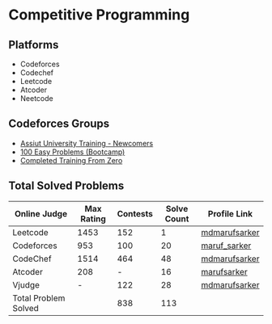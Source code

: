 # Competitive Programming

## Platforms

- Codeforces
- Codechef
- Leetcode
- Atcoder
- Neetcode

## Codeforces Groups

- [Assiut University Training - Newcomers](https://codeforces.com/group/MWSDmqGsZm/contests)
- [100 Easy Problems (Bootcamp)](https://codeforces.com/group/yg7WhsFsAp/contests)
- [Completed Training From Zero](https://codeforces.com/group/isP4JMZTix/contests)

## Total Solved Problems

| Online Judge         | Max Rating | Contests | Solve Count | Profile Link                                                  |
| -------------------- | ---------- | -------- | ----------- | ------------------------------------------------------------- |
| Leetcode             | 1453       | 152      | 1           | [mdmarufsarker](https://leetcode.com/u/mdmarufsarker)         |
| Codeforces           | 953        | 100      | 20          | [maruf_sarker](https://codeforces.com/profile/maruf_sarker)   |
| CodeChef             | 1514       | 464      | 48          | [mdmarufsarker](https://www.codechef.com/users/mdmarufsarker) |
| Atcoder              | 208        | -        | 16          | [marufsarker](https://atcoder.jp/users/marufsarker)           |
| Vjudge               | -          | 122      | 28          | [mdmarufsarker](https://vjudge.net/user/mdmarufsarker)        |
| Total Problem Solved |            | 838      | 113         |                                                               |
